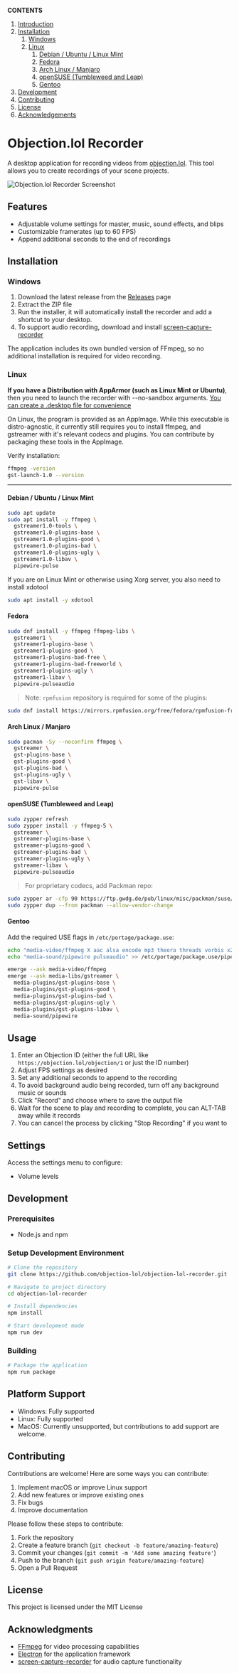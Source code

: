 **CONTENTS**

1. [Introduction](#objectionlol-recorder)
2. [Installation](#installation)
   1. [Windows](#windows)
   2. [Linux](#linux)
      1. [Debian / Ubuntu / Linux Mint](#debian--ubuntu--linux-mint)
      2. [Fedora](#fedora)
      3. [Arch Linux / Manjaro](#arch-linux--manjaro)
      4. [openSUSE (Tumbleweed and Leap)](#opensuse-tumbleweed-and-leap)
      5. [Gentoo](#gentoo)
3. [Development](#development)
4. [Contributing](#contributing)
5. [License](#license)
6. [Acknowledgements](#acknowledgments)

# Objection.lol Recorder

A desktop application for recording videos from [objection.lol](https://objection.lol). This tool allows you to create recordings of your scene projects.

![Objection.lol Recorder Screenshot](assets/screenshot.png)

## Features

- Adjustable volume settings for master, music, sound effects, and blips
- Customizable framerates (up to 60 FPS)
- Append additional seconds to the end of recordings

## Installation

### Windows

1. Download the latest release from the [Releases](https://github.com/objection-lol/objection-lol-recorder/releases) page
2. Extract the ZIP file
3. Run the installer, it will automatically install the recorder and add a shortcut to your desktop.
4. To support audio recording, download and install [screen-capture-recorder](https://github.com/rdp/screen-capture-recorder-to-video-windows-free/releases)

The application includes its own bundled version of FFmpeg, so no additional installation is required for video recording.

### Linux

**If you have a Distribution with AppArmor (such as Linux Mint or Ubuntu)**, then you need to launch the recorder with --no-sandbox arguments.
[You can create a .desktop file for convenience](https://wiki.archlinux.org/title/Desktop_entries#File_example)


On Linux, the program is provided as an AppImage. While this executable is distro-agnostic, it currently
still requires you to install ffmpeg, and gstreamer with it's relevant codecs and plugins. You can contribute by
packaging these tools in the AppImage.

Verify installation:

```bash
ffmpeg -version
gst-launch-1.0 --version
```

---

#### Debian / Ubuntu / Linux Mint

```bash
sudo apt update
sudo apt install -y ffmpeg \
  gstreamer1.0-tools \
  gstreamer1.0-plugins-base \
  gstreamer1.0-plugins-good \
  gstreamer1.0-plugins-bad \
  gstreamer1.0-plugins-ugly \
  gstreamer1.0-libav \
  pipewire-pulse
```

If you are on Linux Mint or otherwise using Xorg server, you also need to install xdotool
```bash
sudo apt install -y xdotool
```

#### Fedora

```bash
sudo dnf install -y ffmpeg ffmpeg-libs \
  gstreamer1 \
  gstreamer1-plugins-base \
  gstreamer1-plugins-good \
  gstreamer1-plugins-bad-free \
  gstreamer1-plugins-bad-freeworld \
  gstreamer1-plugins-ugly \
  gstreamer1-libav \
  pipewire-pulseaudio
```

> Note: `rpmfusion` repository is required for some of the plugins:

```bash
sudo dnf install https://mirrors.rpmfusion.org/free/fedora/rpmfusion-free-release-$(rpm -E %fedora).noarch.rpm https://mirrors.rpmfusion.org/nonfree/fedora/rpmfusion-nonfree-release-$(rpm -E %fedora).noarch.rpm && sudo dnf swap ffmpeg-free ffmpeg --allowerasing
```

#### Arch Linux / Manjaro

```bash
sudo pacman -Sy --noconfirm ffmpeg \
  gstreamer \
  gst-plugins-base \
  gst-plugins-good \
  gst-plugins-bad \
  gst-plugins-ugly \
  gst-libav \
  pipewire-pulse
```

#### openSUSE (Tumbleweed and Leap)

```bash
sudo zypper refresh
sudo zypper install -y ffmpeg-5 \
  gstreamer \
  gstreamer-plugins-base \
  gstreamer-plugins-good \
  gstreamer-plugins-bad \
  gstreamer-plugins-ugly \
  gstreamer-libav \
  pipewire-pulseaudio
```

> For proprietary codecs, add Packman repo:

```bash
sudo zypper ar -cfp 90 https://ftp.gwdg.de/pub/linux/misc/packman/suse/openSUSE_Tumbleweed/ packman
sudo zypper dup --from packman --allow-vendor-change
```

#### Gentoo

Add the required USE flags in `/etc/portage/package.use`:

```bash
echo "media-video/ffmpeg X aac alsa encode mp3 theora threads vorbis x264 x265" >> /etc/portage/package.use/ffmpeg
echo "media-sound/pipewire pulseaudio" >> /etc/portage/package.use/pipewire
```

```bash
emerge --ask media-video/ffmpeg
emerge --ask media-libs/gstreamer \
  media-plugins/gst-plugins-base \
  media-plugins/gst-plugins-good \
  media-plugins/gst-plugins-bad \
  media-plugins/gst-plugins-ugly \
  media-plugins/gst-plugins-libav \
  media-sound/pipewire
```

## Usage

1. Enter an Objection ID (either the full URL like `https://objection.lol/objection/1` or just the ID number)
2. Adjust FPS settings as desired
3. Set any additional seconds to append to the recording
4. To avoid background audio being recorded, turn off any background music or sounds
5. Click "Record" and choose where to save the output file
6. Wait for the scene to play and recording to complete, you can ALT-TAB away while it records
7. You can cancel the process by clicking "Stop Recording" if you want to

## Settings

Access the settings menu to configure:

- Volume levels

## Development

### Prerequisites

- Node.js and npm

### Setup Development Environment

```bash
# Clone the repository
git clone https://github.com/objection-lol/objection-lol-recorder.git

# Navigate to project directory
cd objection-lol-recorder

# Install dependencies
npm install

# Start development mode
npm run dev
```

### Building

```bash
# Package the application
npm run package
```

## Platform Support

- Windows: Fully supported
- Linux: Fully supported
- MacOS: Currently unsupported, but contributions to add support are welcome.

## Contributing

Contributions are welcome! Here are some ways you can contribute:

1. Implement macOS or improve Linux support
2. Add new features or improve existing ones
3. Fix bugs
4. Improve documentation

Please follow these steps to contribute:

1. Fork the repository
2. Create a feature branch (`git checkout -b feature/amazing-feature`)
3. Commit your changes (`git commit -m 'Add some amazing feature'`)
4. Push to the branch (`git push origin feature/amazing-feature`)
5. Open a Pull Request

## License

This project is licensed under the MIT License

## Acknowledgments

- [FFmpeg](https://ffmpeg.org/) for video processing capabilities
- [Electron](https://www.electronjs.org/) for the application framework
- [screen-capture-recorder](https://github.com/rdp/screen-capture-recorder-to-video-windows-free) for audio capture functionality
